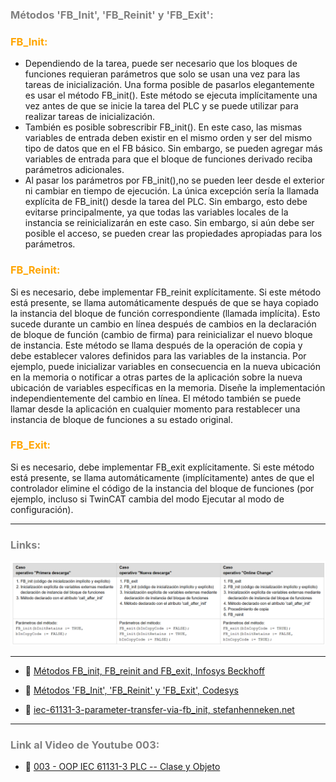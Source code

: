 ### <span style="color:grey">Métodos 'FB_Init', 'FB_Reinit' y 'FB_Exit':</span>

### <span style="color:orange">FB_Init:</span>
- Dependiendo de la tarea, puede ser necesario que los bloques de funciones requieran parámetros que solo se usan una vez para las tareas de inicialización. Una forma posible de pasarlos elegantemente es usar el método FB_init().
Este método se ejecuta implícitamente una vez antes de que se inicie la tarea del PLC y se puede utilizar para realizar tareas de inicialización.
- También es posible sobrescribir FB_init(). En este caso, las mismas variables de entrada deben existir en el mismo orden y ser del mismo tipo de datos que en el FB básico. Sin embargo, se pueden agregar más variables de entrada para que el bloque de funciones derivado reciba parámetros adicionales.
- Al pasar los parámetros por FB_init(),no se pueden leer desde el exterior ni cambiar en tiempo de ejecución. La única excepción sería la llamada explícita de FB_init() desde la tarea del PLC. Sin embargo, esto debe evitarse principalmente, ya que todas las variables locales de la instancia se reinicializarán en este caso.
Sin embargo, si aún debe ser posible el acceso, se pueden crear las propiedades apropiadas para los parámetros.

### <span style="color:orange">FB_Reinit:</span>
Si es necesario, debe implementar FB_reinit explícitamente. Si este método está presente, se llama automáticamente después de que se haya copiado la instancia del bloque de función correspondiente (llamada implícita). Esto sucede durante un cambio en línea después de cambios en la declaración de bloque de función (cambio de firma) para reinicializar el nuevo bloque de instancia.
Este método se llama después de la operación de copia y debe establecer valores definidos para las variables de la instancia. Por ejemplo, puede inicializar variables en consecuencia en la nueva ubicación en la memoria o notificar a otras partes de la aplicación sobre la nueva ubicación de variables específicas en la memoria. Diseñe la implementación independientemente del cambio en línea. El método también se puede llamar desde la aplicación en cualquier momento para restablecer una instancia de bloque de funciones a su estado original.
### <span style="color:orange">FB_Exit:</span>
Si es necesario, debe implementar FB_exit explícitamente. Si este método está presente, se llama automáticamente (implícitamente) antes de que el controlador elimine el código de la instancia del bloque de funciones (por ejemplo, incluso si TwinCAT cambia del modo Ejecutar al modo de configuración).
***
### <span style="color:grey">Links:</span>

![constructor_destuctor](../imagenes/constructor&destructor.png)
***
- 🔗 [Métodos FB_init, FB_reinit and FB_exit, Infosys Beckhoff](https://infosys.beckhoff.com/content/1033/tc3_plc_intro/5044757003.html?id=6463352332511266504)

- 🔗 [Métodos 'FB_Init', 'FB_Reinit' y 'FB_Exit', Codesys](https://help.codesys.com/api-content/2/codesys/3.5.12.0/en/_cds_method_fb_init_fb_reinit/)

- 🔗 [iec-61131-3-parameter-transfer-via-fb_init, stefanhenneken.net](https://stefanhenneken.net/2019/07/26/iec-61131-3-parameter-transfer-via-fb_init/)

***
### <span style="color:grey">Link al Video de Youtube 003:</span>
- 🔗 [003 - OOP IEC 61131-3 PLC -- Clase y Objeto](https://youtu.be/lchxx28wwXM)